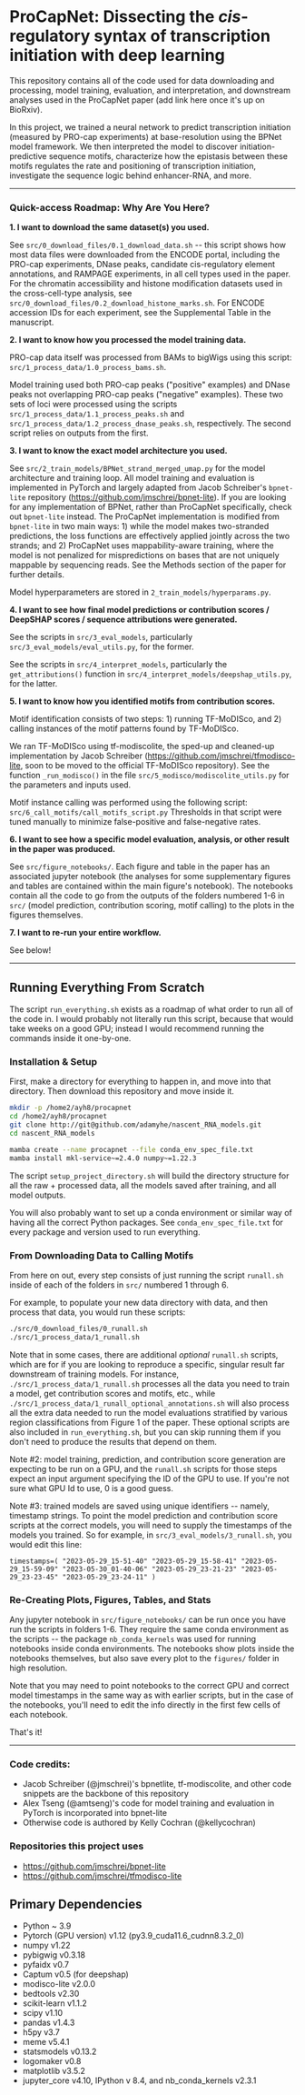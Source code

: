 # ProCapNet: Dissecting the *cis*-regulatory syntax of transcription initiation with deep learning

This repository contains all of the code used for data downloading and processing, model training, evaluation, and interpretation, and downstream analyses used in the ProCapNet paper (add link here once it's up on BioRxiv).

In this project, we trained a neural network to predict transcription initiation (measured by PRO-cap experiments) at base-resolution using the BPNet model framework. We then interpreted the model to discover initiation-predictive sequence motifs, characterize how the epistasis between these motifs regulates the rate and positioning of transcription initiation, investigate the sequence logic behind enhancer-RNA, and more.

---

### Quick-access Roadmap: Why Are You Here?

**1. I want to download the same dataset(s) you used.**

See `src/0_download_files/0.1_download_data.sh` -- this script shows how most data files were downloaded from the ENCODE portal, including the PRO-cap experiments, DNase peaks, candidate cis-regulatory element annotations, and RAMPAGE experiments, in all cell types used in the paper. For the chromatin accessibility and histone modification datasets used in the cross-cell-type analysis, see `src/0_download_files/0.2_download_histone_marks.sh`. For ENCODE accession IDs for each experiment, see the Supplemental Table in the manuscript.

**2. I want to know how you processed the model training data.**

PRO-cap data itself was processed from BAMs to bigWigs using this script: `src/1_process_data/1.0_process_bams.sh`.

Model training used both PRO-cap peaks ("positive" examples) and DNase peaks not overlapping PRO-cap peaks ("negative" examples). These two sets of loci were processed using the scripts `src/1_process_data/1.1_process_peaks.sh` and `src/1_process_data/1.2_process_dnase_peaks.sh`, respectively. The second script relies on outputs from the first.

**3. I want to know the exact model architecture you used.**

See `src/2_train_models/BPNet_strand_merged_umap.py` for the model architecture and training loop. All model training and evaluation is implemented in PyTorch and largely adapted from Jacob Schreiber's `bpnet-lite` repository (https://github.com/jmschrei/bpnet-lite). If you are looking for any implementation of BPNet, rather than ProCapNet specifically, check out `bpnet-lite` instead. The ProCapNet implementation is modified from `bpnet-lite` in two main ways: 1) while the model makes two-stranded predictions, the loss functions are effectively applied jointly across the two strands; and 2) ProCapNet uses mappability-aware training, where the model is not penalized for mispredictions on bases that are not uniquely mappable by sequencing reads. See the Methods section of the paper for further details.

Model hyperparameters are stored in `2_train_models/hyperparams.py`.

**4. I want to see how final model predictions or contribution scores / DeepSHAP scores / sequence attributions were generated.**

See the scripts in `src/3_eval_models`, particularly `src/3_eval_models/eval_utils.py`, for the former.

See the scripts in `src/4_interpret_models`, particularly the `get_attributions()` function in `src/4_interpret_models/deepshap_utils.py`, for the latter.

**5. I want to know how you identified motifs from contribution scores.**

Motif identification consists of two steps: 1) running TF-MoDISco, and 2) calling instances of the motif patterns found by TF-MoDISco.

We ran TF-MoDISco using tf-modiscolite, the sped-up and cleaned-up implementation by Jacob Schreiber (https://github.com/jmschrei/tfmodisco-lite, soon to be moved to the official TF-MoDISco repository). See the function `_run_modisco()` in the file `src/5_modisco/modiscolite_utils.py` for the parameters and inputs used.

Motif instance calling was performed using the following script: `src/6_call_motifs/call_motifs_script.py` Thresholds in that script were tuned manually to minimize false-positive and false-negative rates.

**6. I want to see how a specific model evaluation, analysis, or other result in the paper was produced.**

See `src/figure_notebooks/`. Each figure and table in the paper has an associated jupyter notebook (the analyses for some supplementary figures and tables are contained within the main figure's notebook). The notebooks contain all the code to go from the outputs of the folders numbered 1-6 in `src/` (model prediction, contribution scoring, motif calling) to the plots in the figures themselves.

**7. I want to re-run your entire workflow.**

See below!

---

## Running Everything From Scratch

The script `run_everything.sh` exists as a roadmap of what order to run all of the code in. I would probably not literally run this script, because that would take weeks on a good GPU; instead I would recommend running the commands inside it one-by-one.

### Installation & Setup

First, make a directory for everything to happen in, and move into that directory. Then download this repository and move inside it.

```bash
mkdir -p /home2/ayh8/procapnet
cd /home2/ayh8/procapnet
git clone http://git@github.com/adamyhe/nascent_RNA_models.git
cd nascent_RNA_models

mamba create --name procapnet --file conda_env_spec_file.txt
mamba install mkl-service~=2.4.0 numpy~=1.22.3
```

The script `setup_project_directory.sh` will build the directory structure for all the raw + processed data, all the models saved after training, and all model outputs.

You will also probably want to set up a conda environment or similar way of having all the correct Python packages. See `conda_env_spec_file.txt` for every package and version used to run everything.

### From Downloading Data to Calling Motifs

From here on out, every step consists of just running the script `runall.sh` inside of each of the folders in `src/` numbered 1 through 6.

For example, to populate your new data directory with data, and then process that data, you would run these scripts:

```bash
./src/0_download_files/0_runall.sh
./src/1_process_data/1_runall.sh
```

Note that in some cases, there are additional *optional* `runall.sh` scripts, which are for if you are looking to reproduce a specific, singular result far downstream of training models. For instance, `./src/1_process_data/1_runall.sh` processes all the data you need to train a model, get contribution scores and motifs, etc., while `./src/1_process_data/1_runall_optional_annotations.sh` will also process all the extra data needed to run the model evaluations stratified by various region classifications from Figure 1 of the paper. These optional scripts are also included in `run_everything.sh`, but you can skip running them if you don't need to produce the results that depend on them.

Note #2: model training, prediction, and contribution score generation are expecting to be run on a GPU, and the `runall.sh` scripts for those steps expect an input argument specifying the ID of the GPU to use. If you're not sure what GPU Id to use, 0 is a good guess. 

Note #3: trained models are saved using unique identifiers -- namely, timestamp strings. To point the model prediction and contribution score scripts at the correct models, you will need to supply the timestamps of the models you trained. So for example, in `src/3_eval_models/3_runall.sh`, you would edit this line:
```
timestamps=( "2023-05-29_15-51-40" "2023-05-29_15-58-41" "2023-05-29_15-59-09" "2023-05-30_01-40-06" "2023-05-29_23-21-23" "2023-05-29_23-23-45" "2023-05-29_23-24-11" )
```
### Re-Creating Plots, Figures, Tables, and Stats

Any jupyter notebook in `src/figure_notebooks/` can be run once you have run the scripts in folders 1-6. They require the same conda environment as the scripts -- the package `nb_conda_kernels` was used for running notebooks inside conda environments. The notebooks show plots inside the notebooks themselves, but also save every plot to the `figures/` folder in high resolution.

Note that you may need to point notebooks to the correct GPU and correct model timestamps in the same way as with earlier scripts, but in the case of the notebooks, you'll need to edit the info directly in the first few cells of each notebook.

That's it!

---

### Code credits:
- Jacob Schreiber (@jmschrei)'s bpnetlite, tf-modiscolite, and other code snippets are the backbone of this repository
- Alex Tseng (@amtseng)'s code for model training and evaluation in PyTorch is incorporated into bpnet-lite
- Otherwise code is authored by Kelly Cochran (@kellycochran)

### Repositories this project uses
- https://github.com/jmschrei/bpnet-lite
- https://github.com/jmschrei/tfmodisco-lite


## Primary Dependencies
- Python ~ 3.9
- Pytorch (GPU version) v1.12 (py3.9_cuda11.6_cudnn8.3.2_0)
- numpy v1.22
- pybigwig v0.3.18
- pyfaidx v0.7
- Captum v0.5 (for deepshap)
- modisco-lite v2.0.0
- bedtools v2.30
- scikit-learn v1.1.2
- scipy v1.10
- pandas v1.4.3
- h5py v3.7
- meme v5.4.1
- statsmodels v0.13.2
- logomaker v0.8
- matplotlib v3.5.2
- jupyter_core v4.10, IPython v 8.4, and nb_conda_kernels v2.3.1
